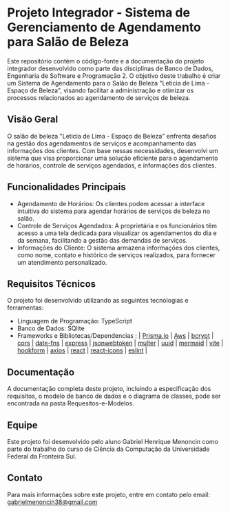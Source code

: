 # Projeto Integrador - Sistema de Gerenciamento de Agendamento para Salão de Beleza

Este repositório contém o código-fonte e a documentação do projeto integrador desenvolvido como parte das disciplinas de Banco de Dados, Engenharia de Software e Programação 2. O objetivo deste trabalho é criar um Sistema de Agendamento para o Salão de Beleza "Leticia de Lima - Espaço de Beleza", visando facilitar a administração e otimizar os processos relacionados ao agendamento de serviços de beleza.

## Visão Geral

O salão de beleza "Leticia de Lima - Espaço de Beleza" enfrenta desafios na gestão dos agendamentos de serviços e acompanhamento das informações dos clientes. Com base nessas necessidades, desenvolvi um sistema que visa proporcionar uma solução eficiente para o agendamento de horários, controle de serviços agendados, e informações dos clientes.

## Funcionalidades Principais

- Agendamento de Horários: Os clientes podem acessar a interface intuitiva do sistema para agendar horários de serviços de beleza no salão.
- Controle de Serviços Agendados: A proprietária e os funcionários têm acesso a uma tela dedicada para visualizar os agendamentos do dia e da semana, facilitando a gestão das demandas de serviços.
- Informações do Cliente: O sistema armazena informações dos clientes, como nome, contato e histórico de serviços realizados, para fornecer um atendimento personalizado.

## Requisitos Técnicos

O projeto foi desenvolvido utilizando as seguintes tecnologias e ferramentas:

- Linguagem de Programação: TypeScript
- Banco de Dados: SQlite
- Frameworks e Bibliotecas/Dependencias : 
    | [Prisma.io](https://bit.ly/46yJcXz)
    | [Aws](https://bit.ly/3D2AD9F)
    | [bcrypt](https://bit.ly/44yPaph)
    | [cors](https://bit.ly/3rlK4P1)
    | [date-fns](https://bit.ly/3XJ5H7P)
    | [express](https://bit.ly/3XHap66)
    | [jsonwebtoken](https://bit.ly/44gYoXw)
    | [multer](https://bit.ly/3JMEHyG)
    | [uuid](https://bit.ly/3Dn4fPv)
    | [mermaid](https://bit.ly/3D5Posg)
    | [vite](https://bit.ly/44dpBuj)
    | [hookform](https://bit.ly/44dpBuj)
    | [axios](https://bit.ly/43fMNH1)
    | [react](https://bit.ly/44x2hYf)
    | [react-icons](https://bit.ly/3pEnz7q)
    | [eslint](https://bit.ly/44AAB4F) |


## Documentação

A documentação completa deste projeto, incluindo a especificação dos requisitos, o modelo de banco de dados e o diagrama de classes, pode ser encontrada na pasta Requesitos-e-Modelos.

## Equipe

Este projeto foi desenvolvido pelo aluno Gabriel Henrique Menoncin como parte do trabalho do curso de Ciência da Computação da Universidade Federal da Fronteira Sul.

## Contato

Para mais informações sobre este projeto, entre em contato pelo email: gabrielmenoncin38@gmail.com